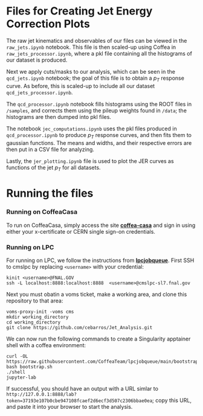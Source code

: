 # Files for Creating Jet Energy Correction Plots

The raw jet kinematics and observables of our files can be viewed in the `raw_jets.ipynb` notebook. This file is then scaled-up using Coffea in `raw_jets_processor.ipynb`, where a pkl file containing all the histograms of our dataset is produced. 

Next we apply cuts/masks to our analysis, which can be seen in the `qcd_jets.ipynb` notebook; the goal of this file is to obtain a $p_T$ response curve. As before, this is scaled-up to include all our dataset `qcd_jets_processor.ipynb`. 

The `qcd_processor.ipynb` notebook fills histograms using the ROOT files in `/samples`, and corrects them using the pileup weights found in `/data`; the histograms are then dumped into pkl files.

The notebook `jec_computations.ipynb` uses the pkl files produced in `qcd_processor.ipynb` to produce $p_T$ response curves, and then fits them to gaussian functions. The means and widths, and their respective errors are then put in a CSV file for analyzing.

Lastly, the `jer_plotting.ipynb` file is used to plot the JER curves as functions of the jet $p_T$ for all datasets. 

# Running the files

### Running on CoffeaCasa

To run on CoffeaCasa, simply access the site **[coffea-casa](https://coffea.casa/hub/login)** and sign in using either your x-certificate or CERN single sign-on credentials.

### Running on LPC

For running on LPC, we follow the instructions from **[lpcjobqueue](https://github.com/CoffeaTeam/lpcjobqueue)**. First SSH to cmslpc by replacing `<username>` with your credential:

```
kinit <username>@FNAL.GOV
ssh -L localhost:8888:localhost:8888  <username>@cmslpc-sl7.fnal.gov
```

Next you must obatin a voms ticket, make a working area, and clone this repository to that area:

```
voms-proxy-init -voms cms
mkdir working_directory
cd working_directory
git clone https://github.com/cebarros/Jet_Analysis.git
```

We can now run the following commands to create a Singularity apptainer shell with a coffea environment:

```
curl -OL https://raw.githubusercontent.com/CoffeaTeam/lpcjobqueue/main/bootstrap.sh
bash bootstrap.sh
./shell
jupyter-lab
```

If successful, you should have an output with a URL simlar to `http://127.0.0.1:8888/lab?token=37193e107b0cbe947108fcaef2d6ecf3d507c2306bbae0ea`; copy this URL, and paste it into your browser to start the analysis.
